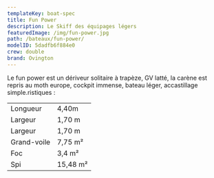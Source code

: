 ```yaml
---
templateKey: boat-spec
title: Fun Power
description: Le Skiff des équipages légers
featuredImage: /img/fun-power.jpg
path: /bateaux/fun-power/
modelID: 5dadfb6f884e0
crew: double
brand: Ovington
---
```

Le fun power est un dériveur solitaire à trapèze, GV latté, la carène est repris au moth europe, cockpit immense, bateau léger, accastillage simple.ristiques :

|     |     |
| --- | --- |
| Longueur | 4,40m  |
| Largeur | 1,70 m |
| Largeur | 1,70 m |
| Grand-voile | 7,75 m²|
| Foc | 3,4 m² |
| Spi | 15,48 m² |